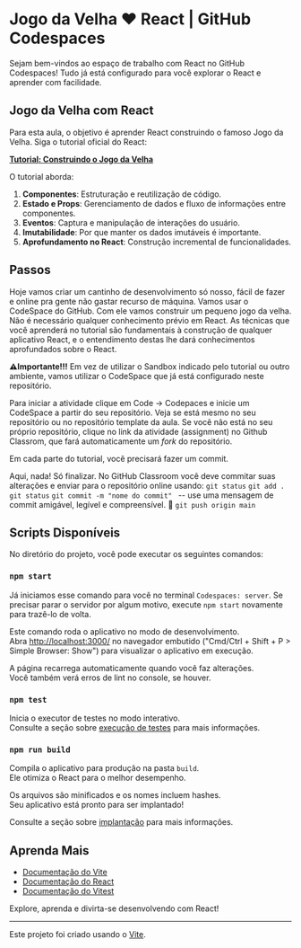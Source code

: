 # Jogo da Velha ♥️ React | GitHub Codespaces

Sejam bem-vindos ao espaço de trabalho com React no GitHub Codespaces! Tudo já está configurado para você explorar o React e aprender com facilidade.

## Jogo da Velha com React

Para esta aula, o objetivo é aprender React construindo o famoso Jogo da Velha. Siga o tutorial oficial do React:

[**Tutorial: Construindo o Jogo da Velha**](https://pt-br.react.dev/learn/tutorial-tic-tac-toe)

O tutorial aborda:

1. **Componentes**: Estruturação e reutilização de código.
2. **Estado e Props**: Gerenciamento de dados e fluxo de informações entre componentes.
3. **Eventos**: Captura e manipulação de interações do usuário.
4. **Imutabilidade**: Por que manter os dados imutáveis é importante.
5. **Aprofundamento no React**: Construção incremental de funcionalidades.

## Passos

Hoje vamos criar um cantinho de desenvolvimento só nosso, fácil de fazer e online pra gente não gastar recurso de máquina. Vamos usar o CodeSpace do GitHub. Com ele vamos construir um pequeno jogo da velha. Não é necessário qualquer conhecimento prévio em React. As técnicas que você aprenderá no tutorial são fundamentais à construção de qualquer aplicativo React, e o entendimento destas lhe dará conhecimentos aprofundados sobre o React.

**⚠️Importante!!!** Em vez de utilizar o Sandbox indicado pelo tutorial ou outro ambiente, vamos utilizar o CodeSpace que já está configurado neste repositório.

Para iniciar a atividade clique em Code -> Codepaces e inicie um CodeSpace a partir do seu repositório. Veja se está mesmo no seu repositório ou no repositório template da aula. Se você não está no seu próprio repositório, clique no link da atividade (assignment) no Github Classrom, que fará automaticamente um _fork_ do repositório.

Em cada parte do tutorial, você precisará fazer um commit. 

Aqui, nada! Só finalizar. No GitHub Classroom você deve commitar suas alterações e enviar para o repositório online usando:
`git status`
`git add .`
`git status`
`git commit -m "nome do commit" ` -- use uma mensagem de commit amigável, legível e compreensível. 🙏
`git push origin main`

## Scripts Disponíveis

No diretório do projeto, você pode executar os seguintes comandos:

### `npm start`

Já iniciamos esse comando para você no terminal `Codespaces: server`. Se precisar parar o servidor por algum motivo, execute `npm start` novamente para trazê-lo de volta.

Este comando roda o aplicativo no modo de desenvolvimento.\
Abra [http://localhost:3000/](http://localhost:3000/) no navegador embutido ("Cmd/Ctrl + Shift + P > Simple Browser: Show") para visualizar o aplicativo em execução.

A página recarrega automaticamente quando você faz alterações.\
Você também verá erros de lint no console, se houver.

### `npm test`

Inicia o executor de testes no modo interativo.\
Consulte a seção sobre [execução de testes](https://facebook.github.io/create-react-app/docs/running-tests) para mais informações.

### `npm run build`

Compila o aplicativo para produção na pasta `build`.\
Ele otimiza o React para o melhor desempenho.

Os arquivos são minificados e os nomes incluem hashes.\
Seu aplicativo está pronto para ser implantado!

Consulte a seção sobre [implantação](https://facebook.github.io/create-react-app/docs/deployment) para mais informações.

## Aprenda Mais

- [Documentação do Vite](https://vitejs.dev/guide/)
- [Documentação do React](https://pt-br.react.dev/learn)
- [Documentação do Vitest](https://vitest.dev/guide/)

Explore, aprenda e divirta-se desenvolvendo com React!

-----
Este projeto foi criado usando o [Vite](https://vitejs.dev/).
